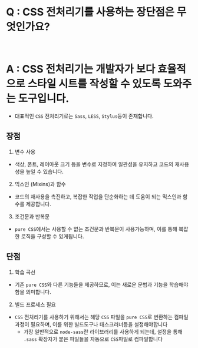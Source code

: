 # Q : CSS 전처리기를 사용하는 장단점은 무엇인가요?

<br />

# A : CSS 전처리기는 개발자가 보다 효율적으로 스타일 시트를 작성할 수 있도록 도와주는 도구입니다.

- 대표적인 `CSS` 전처리기로는 `Sass`, `LESS`, `Stylus`등이 존재합니다.

## 장점

1. 변수 사용

- 색상, 폰트, 레이아웃 크기 등을 변수로 지정하여 일관성을 유지하고 코드의 재사용성을 높일 수 있습니다.

2. 믹스인 (Mixins)과 함수

- 코드의 재사용을 촉진하고, 복잡한 작업을 단순화하는 데 도움이 되는 믹스인과 함수를 제공합니다.

3. 조건문과 반복문

- `pure CSS`에서는 사용할 수 없는 조건문과 반복문이 사용가능하며, 이를 통해 복잡한 로직을 구성할 수 있게됩니다.

## 단점

1. 학습 곡선

- 기존 `pure CSS`와 다른 기능들을 제공하므로, 이는 새로운 문법과 기능을 학습해야함을 의미합니다.

2. 빌드 프로세스 필요

- `CSS` 전처리기를 사용하기 위해서는 해당 `CSS` 파일을 `pure CSS`로 변환하는 컴파일 과정이 필요하며, 이를 위한 빌드도구나 태스크러너등을 설정해야합니다
  - 가장 일반적으로 `node-sass`란 라이브러리를 사용하게 되는데, 설정을 통해 `.sass` 확장자가 붙은 파일들을 자동으로 `CSS`파일로 컴파일합니다
